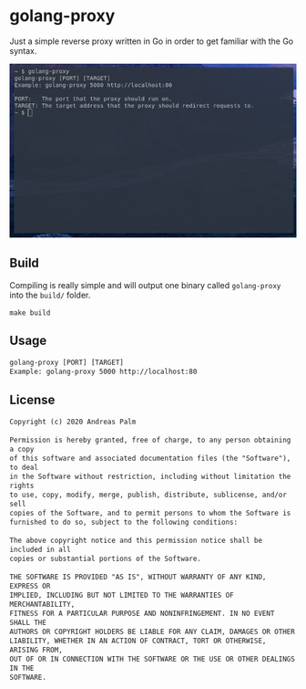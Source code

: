 # golang-proxy

Just a simple reverse proxy written in Go in order to get familiar with the Go syntax.

![Image of golang-proxy app](screenshot.png)

## Build

Compiling is really simple and will output one binary called `golang-proxy` into the `build/` folder.

```
make build
```

## Usage

```
golang-proxy [PORT] [TARGET]
Example: golang-proxy 5000 http://localhost:80
```

## License

```
Copyright (c) 2020 Andreas Palm

Permission is hereby granted, free of charge, to any person obtaining a copy
of this software and associated documentation files (the "Software"), to deal
in the Software without restriction, including without limitation the rights
to use, copy, modify, merge, publish, distribute, sublicense, and/or sell
copies of the Software, and to permit persons to whom the Software is
furnished to do so, subject to the following conditions:

The above copyright notice and this permission notice shall be included in all
copies or substantial portions of the Software.

THE SOFTWARE IS PROVIDED "AS IS", WITHOUT WARRANTY OF ANY KIND, EXPRESS OR
IMPLIED, INCLUDING BUT NOT LIMITED TO THE WARRANTIES OF MERCHANTABILITY,
FITNESS FOR A PARTICULAR PURPOSE AND NONINFRINGEMENT. IN NO EVENT SHALL THE
AUTHORS OR COPYRIGHT HOLDERS BE LIABLE FOR ANY CLAIM, DAMAGES OR OTHER
LIABILITY, WHETHER IN AN ACTION OF CONTRACT, TORT OR OTHERWISE, ARISING FROM,
OUT OF OR IN CONNECTION WITH THE SOFTWARE OR THE USE OR OTHER DEALINGS IN THE
SOFTWARE.
```
